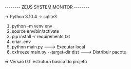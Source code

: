 -------- ZEUS SYSTEM MONITOR --------

-> Python 3.10.4
-> sqlite3

1. python -m venv env
2. source env/bin/activate
3. pip install -r requirements.txt
4. criar .env
5. python main.py ---> Executar local
6. cxfreeze main.py --target-dir dist ---> Distribuir pacote

=> Versao 0.1: estrutura basica do projeto